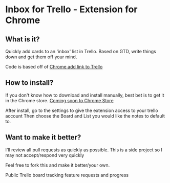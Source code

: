 Inbox for Trello - Extension for Chrome
=========================

What is it?
---------
Quickly add cards to an 'inbox' list in Trello. Based on GTD, write things down and get them off your mind.

Code is based off of [Chrome add link to Trello](https://github.com/omgmog/chrome-add-link-to-trello)

How to install?
------------
If you don't know how to download and install manually, best bet is to get it in the Chrome store.
[Coming soon to Chrome Store](https://chrome.google.com/webstore/category/extensions)

After install, go to the settings to give the extension access to your trello account
Then choose the Board and List you would like the notes to default to.

Want to make it better?
------------------
I'll review all pull requests as quickly as possible. This is a side project so I may not accept/respond very quickly

Feel free to fork this and make it better/your own.

Public Trello board tracking feature requests and progress
